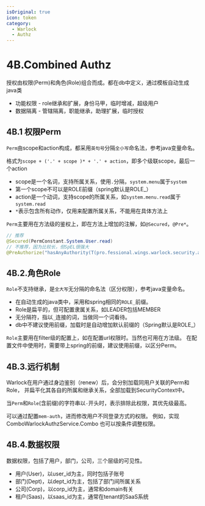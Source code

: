 ```yaml
---
isOriginal: true
icon: token
category:
  - Warlock
  - Authz
---
```


# 4B.Combined Authz

授权由权限(Perm)和角色(Role)组合而成。都在db中定义，通过模板自动生成java类

* 功能权限 - role继承和扩展，身份马甲，临时增减，超级用户
* 数据隔离 - 管辖隔离，职能继承，助理扩展，临时授权

## 4B.1 权限Perm

`Perm`由scope和action构成，都采用`英句号`分隔`全小写`命名法，参考java变量命名。

格式为`scope + ('.' + scope )* + '.' + action`，即多个级联scope，最后一个action

* scope是一个名词，支持所属关系，使用`.`分隔，`system.menu`属于`system`
* 第一个scope不可以是ROLE前缀（spring默认是ROLE_）
* action是一个动词，支持scope的所属关系，如`system.menu.read`属于`system.read`
* `*`表示包含所有动作，仅用来配置所属关系，不能用在具体方法上

`Perm`主要用在方法级的鉴权上，即在方法上增加的注解，如`@Secured`，`@Pre*`。

```java
// 推荐
@Secured(PermConstant.System.User.read)
// 不推荐，因为比较长，但SpEL很强大
@PreAuthorize("hasAnyAuthority(T(pro.fessional.wings.warlock.security.autogen.PermConstant$System$User).read)")
```

## 4B.2.角色Role

`Role`不支持继承，是`全大写`无分隔的命名法（区分权限），参考java变量命名。

* 在自动生成的java类中，采用和spring相同的`ROLE_`前缀。
* Role是扁平的，但可配置隶属关系，如LEADER包括MEMBER
* 无分隔符，指以`_`连接的词，当做同一个词看待。
* db中不建议使用前缀，加载时是自动增加默认前缀的（Spring默认是ROLE_）

`Role`主要用在filter级的配置上，如在配置url权限时。当然也可用在方法级。
在配置文件中使用时，需要带上spring的前缀，建议使用前缀，以区分Perm。

## 4B.3.远行机制

Warlock在用户通过身边鉴别（renew）后，会分别加载同用户关联的Perm和Role，
并扁平化其各自的所属和继承关系，全部加载到SecurityContext中。

当`Perm`和`Role`(含前缀)的字符串以`-`开头时，表示排除此权限，其优先级最高。

可以通过配置`mem-auth`，进而修改用户不同登录方式的权限。
例如，实现ComboWarlockAuthzService.Combo 也可以按条件调整权限。

## 4B.4.数据权限

数据权限，包括了用户，部门，公司，三个层级的可见性。

* 用户(User)，以user_id为主，同时包括子账号
* 部门(Dept)，以dept_id为主，包括了部门间所属关系
* 公司(Corp)，以corp_id为主，通常和domain有关
* 租户(Saas)，以saas_id为主，通常在tenant的SaaS系统
